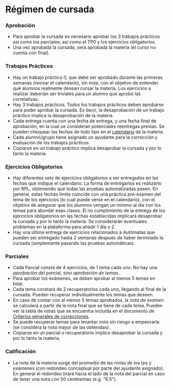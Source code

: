 Régimen de cursada
==================

### Aprobación

* Para aprobar la cursada es necesario aprobar los 3 trabajos prácticos así como los parciales, así como el TP0 y los ejercicios obligatorios. 
* Una vez aprobada la cursada, será aprobada la materia (el curso no cuenta con final).

### Trabajos Prácticos

* Hay un trabajo práctico 0, que debe ser aprobado durante las primeras semanas (revisar el calendario), sin nota, con el objetivo de entender qué alumnos realmente desean cursar la materia. Los ejercicios a realizar deberían ser triviales para un alumno que aprobó las correlativas. 
* Hay 3 trabajos prácticos. Todos los trabajos prácticos deben aprobarse para poder aprobar la cursada. Es decir, la desaprobación de un trabajo práctico implica la desaprobación de la materia. 
* Cada entrega cuenta con una fecha de entrega, y una fecha final de aprobación, en la cual se consideran potenciales reentregas previas. Se pueden chequear las fechas de todo tipo en el [calendario]({{'calendario'|relative_url}}) de la materia.
* Cada alumno/grupo tiene asignado un ayudante para la corrección y evaluación de los trabajos prácticos.
* Copiarse en un trabajo práctico implica desaprobar la cursada y por lo tanto la materia.

### Ejercicios Obligatorios

* Hay diferentes sets de ejercicios obligatorios a ser entregados en las fechas que indique el calendario. La forma de entregarlos es realizarlo por RPL, obteniendo que todas las pruebas automatizadas pasen. En general, estas fechas límite coincide con una práctica pre-examen del tema de los ejercicios (lo cual puede verse en el calendario), con el objetivo de asegurar que los alumnos vengan un mínimo al día con los temas para abordar esas clases. El no cumplimiento de la entrega de los ejercicios obligatorios en las fechas establecidas implicará desaprobar la cursada y por lo tanto la materia. Se considerarán eventuales problemas en la plataforma para añadir 1 día o 2. 
* Hay una última entrega de ejercicios relacionados a Autómatas que pueden ser entregado hasta 2 semanas después de haber terminado la cursada (simplemente pasando las pruebas automáticas). 

### Parciales

* Cada Parcial consta de 4 ejercicios, de 1 tema cada uno. No hay una _aprobación del parcial_, sino _aprobación de temas_.
* Para aprobar los exámenes, se deben aprobar al menos 5 temas en total.
* Cada tema constará de 2 recuperatorios cada uno, llegando al final de la cursada. Pueden recuperar individualmente los temas que deseen. 
* En caso de contar con al menos 5 temas aprobados, la _nota de examen_ se calculará a partir de la nota final que se tiene de cada tema. Pueden ver la tabla de notas que se encuentra incluida en el documento de [Criterios generales de correcciones]({{site.data.sitios.doc_criterios_grales}}). 
* Se puede recuperar temas para levantar nota sin riesgo a empeorarla (se considera la nota mayor de las obtenidas).
* Copiarse en un parcial o recuperatorio implica desaprobar la cursada y por lo tanto la materia.

### Calificación

* La nota de la materia surge del promedio de las notas de los tps y exámenes (con redondeo conceptual por parte del ayudante asignado). En general el redondeo tirará hacia el lado de la nota del parcial en caso de tener una nota con 50 centésimas (e.g. "6.5"). 
